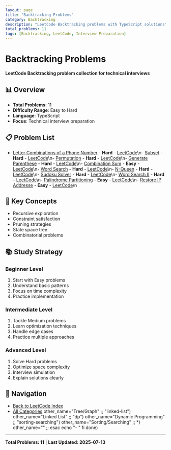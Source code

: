 ```yaml
---
layout: page
title: "Backtracking Problems"
category: Backtracking
description: "LeetCode Backtracking problems with TypeScript solutions"
total_problems: 11
tags: [Backtracking, LeetCode, Interview Preparation]
---
```


# Backtracking Problems

**LeetCode Backtracking problem collection for technical interviews**

## 📊 Overview

- **Total Problems**: 11
- **Difficulty Range**: Easy to Hard
- **Language**: TypeScript
- **Focus**: Technical interview preparation

## 📋 Problem List

- [Letter Combinations of a Phone Number](problems/01-letter-combinations-of-a-phone-number.md) - **Hard** - [LeetCode](https://leetcode.com/problems/letter-combinations-of-a-phone-number/)\n- [Subset](problems/02-subsets.md) - **Hard** - [LeetCode](https://leetcode.com/problems/subset/)\n- [Permutation](problems/03-permutations.md) - **Hard** - [LeetCode](https://leetcode.com/problems/permutation/)\n- [Generate Parenthese](problems/04-generate-parentheses.md) - **Hard** - [LeetCode](https://leetcode.com/problems/generate-parenthese/)\n- [Combination Sum](problems/05-combination-sum.md) - **Easy** - [LeetCode](https://leetcode.com/problems/combination-sum/)\n- [Word Search](problems/06-word-search.md) - **Hard** - [LeetCode](https://leetcode.com/problems/word-search/)\n- [N-Queen](problems/07-n-queens.md) - **Hard** - [LeetCode](https://leetcode.com/problems/n-queen/)\n- [Sudoku Solver](problems/08-sudoku-solver.md) - **Hard** - [LeetCode](https://leetcode.com/problems/sudoku-solver/)\n- [Word Search II](problems/09-word-search-ii.md) - **Hard** - [LeetCode](https://leetcode.com/problems/word-search-ii/)\n- [Palindrome Partitioning](problems/10-palindrome-partitioning.md) - **Easy** - [LeetCode](https://leetcode.com/problems/palindrome-partitioning/)\n- [Restore IP Addresse](problems/11-restore-ip-addresses.md) - **Easy** - [LeetCode](https://leetcode.com/problems/restore-ip-addresse/)\n

## 🎯 Key Concepts

- Recursive exploration
- Constraint satisfaction
- Pruning strategies
- State space tree
- Combinatorial problems

## 📚 Study Strategy

### Beginner Level
1. Start with Easy problems
2. Understand basic patterns
3. Focus on time complexity
4. Practice implementation

### Intermediate Level
1. Tackle Medium problems
2. Learn optimization techniques
3. Handle edge cases
4. Practice multiple approaches

### Advanced Level
1. Solve Hard problems
2. Optimize space complexity
3. Interview simulation
4. Explain solutions clearly

## 🔗 Navigation

- [Back to LeetCode Index](../index.md)
- [All Categories](../README.md)
 other_name="Tree/Graph" ;;
            "linked-list") other_name="Linked List" ;;
            "dp") other_name="Dynamic Programming" ;;
            "sorting-searching") other_name="Sorting/Searching" ;;
            *) other_name="" ;;
        esac
        echo "- [](..//README.md)"
    fi
done)

---

**Total Problems: 11** | **Last Updated: 2025-07-13**

